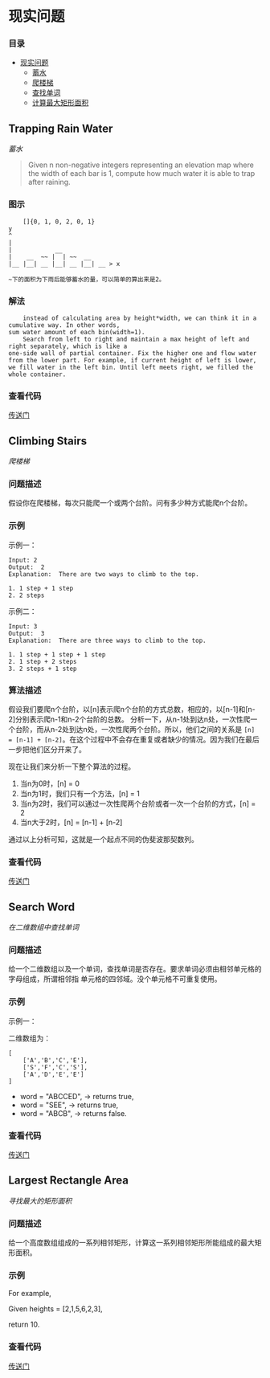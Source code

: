 # 现实问题

### 目录

- [现实问题](#现实问题)
    - [蓄水](#trapping-rain-water)
    - [爬楼梯](#climbing-stairs)
    - [查找单词](#search-word)
    - [计算最大矩形面积](#Largest-Rectangle-Area)

## Trapping Rain Water

*蓄水*

> Given n non-negative integers representing an elevation map where the width of each bar is 1,
compute how much water it is able to trap after raining.

### 图示

        []{0, 1, 0, 2, 0, 1}
    y
    ^
    |
    |            __
    |    __  ~~ |  | ~~  __
    |__ |__| __ |__| __ |__| __ > x

    ~下的面积为下雨后能够蓄水的量，可以简单的算出来是2。

### 解法

        instead of calculating area by height*width, we can think it in a cumulative way. In other words,
    sum water amount of each bin(width=1).
        Search from left to right and maintain a max height of left and right separately, which is like a
    one-side wall of partial container. Fix the higher one and flow water from the lower part. For example, if current height of left is lower, we fill water in the left bin. Until left meets right, we filled the whole container.

### 查看代码

[传送门](https://github.com/blurty/algorithms/tree/master/reality/reality.go#L7)

## Climbing Stairs

*爬楼梯*

### 问题描述

假设你在爬楼梯，每次只能爬一个或两个台阶。问有多少种方式能爬n个台阶。

### 示例

示例一：

    Input: 2
    Output:  2
    Explanation:  There are two ways to climb to the top.

    1. 1 step + 1 step
    2. 2 steps

示例二：

    Input: 3
    Output:  3
    Explanation:  There are three ways to climb to the top.

    1. 1 step + 1 step + 1 step
    2. 1 step + 2 steps
    3. 2 steps + 1 step

### 算法描述

假设我们要爬n个台阶，以[n]表示爬n个台阶的方式总数，相应的，以[n-1]和[n-2]分别表示爬n-1和n-2个台阶的总数。
分析一下，从n-1处到达n处，一次性爬一个台阶，而从n-2处到达n处，一次性爬两个台阶。所以，他们之间的关系是
`[n] = [n-1] + [n-2]`。在这个过程中不会存在重复或者缺少的情况。因为我们在最后一步把他们区分开来了。

现在让我们来分析一下整个算法的过程。

1. 当n为0时，[n] = 0
2. 当n为1时，我们只有一个方法，[n] = 1
3. 当n为2时，我们可以通过一次性爬两个台阶或者一次一个台阶的方式，[n] = 2
4. 当n大于2时，[n] = [n-1] + [n-2]

通过以上分析可知，这就是一个起点不同的伪斐波那契数列。

### 查看代码

[传送门](https://github.com/blurty/algorithms/tree/master/reality/reality.go#L34)

## Search Word

*在二维数组中查找单词*

### 问题描述

给一个二维数组以及一个单词，查找单词是否存在。要求单词必须由相邻单元格的字母组成，所谓相邻指
单元格的四邻域。没个单元格不可重复使用。

### 示例

示例一：

二维数组为：

    [
        ['A','B','C','E'],
        ['S','F','C','S'],
        ['A','D','E','E']
    ]

- word = "ABCCED", -> returns true,
- word = "SEE", -> returns true,
- word = "ABCB", -> returns false.

### 查看代码

[传送门](https://github.com/blurty/algorithms/tree/master/reality/reality.go#L59)

## Largest Rectangle Area

*寻找最大的矩形面积*

### 问题描述

给一个高度数组组成的一系列相邻矩形，计算这一系列相邻矩形所能组成的最大矩形面积。

### 示例

For example,

Given heights = [2,1,5,6,2,3],

return 10.

### 查看代码

[传送门](https://github.com/blurty/algorithms/tree/master/reality/reality.go#L140)